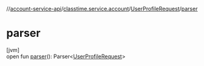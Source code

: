 //[account-service-api](../../../index.md)/[classtime.service.account](../index.md)/[UserProfileRequest](index.md)/[parser](parser.md)

# parser

[jvm]\
open fun [parser](parser.md)(): Parser&lt;[UserProfileRequest](index.md)&gt;
